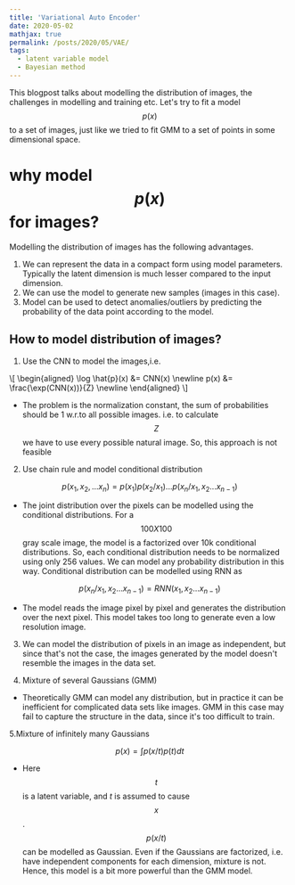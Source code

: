 ```yaml
---
title: 'Variational Auto Encoder'
date: 2020-05-02
mathjax: true
permalink: /posts/2020/05/VAE/
tags:
  - latent variable model
  - Bayesian method
---
```


This blogpost talks about modelling the distribution of images, the challenges in modelling and training etc.  Let's try to fit a model $$p(x)$$ to a set of images, just like we tried to fit GMM to a set of points in some dimensional space.

why model $$p(x)$$ for images?
======
Modelling the distribution of images has the following advantages.
 1. We can represent the data in a compact form using model parameters. Typically the latent dimension is much lesser compared to the input dimension.
 2. We can use the model to generate new samples (images in this case).
 3. Model can be used to detect anomalies/outliers by predicting the probability of the data point according to the model.

How to model distribution of images?
------

1. Use the CNN to model the images,i.e.

\\[
\begin{aligned}
    \log \hat{p}(x) &= CNN(x) \newline
    p(x) &= \frac{\exp(CNN(x))}{Z} \newline
\end{aligned}
\\]

- The problem is the normalization constant, the sum of probabilities should be 1 w.r.to all possible images. i.e. to calculate $$Z$$ we have to use every possible natural image. So, this approach is not feasible
2. Use chain rule and model conditional distribution

$$
    p(x_1, x_2,...x_n) = p(x_1) p(x_2/x_1)...p(x_n/x_1,x_2...x_{n-1})
$$

- The joint distribution over the pixels can be modelled using the conditional distributions. For a $$100 X 100$$ gray scale image, the model is a factorized over 10k conditional distributions. So, each conditional distribution needs to be normalized using only 256 values. We can model any probability distribution in this way. Conditional distribution can be modelled using RNN as

$$
    p(x_n/x_1,x_2...x_{n-1}) = RNN(x_1,x_2...x_{n-1})
$$

- The model reads the image pixel by pixel and generates the distribution over the next pixel. This model takes too long to generate even a low resolution image.

3. We can model the distribution of pixels in an image as independent, but since that's not the case, the images generated by the model doesn't resemble the images in the data set.

4. Mixture of several Gaussians (GMM)

- Theoretically GMM can model any distribution, but in practice it can be inefficient for complicated data sets like images. GMM in this case may fail to capture the structure in the data, since it's too difficult to train.

5.Mixture of infinitely many Gaussians

$$
    p(x) = \int p(x/t) p(t) dt
$$

- Here $$t$$ is a latent variable, and $t$ is assumed to cause $$x$$. $$p(x/t)$$ can be modelled as Gaussian. Even if the Gaussians are factorized, i.e. have independent components for each dimension, mixture is not. Hence, this model is a bit more powerful than the GMM model.

